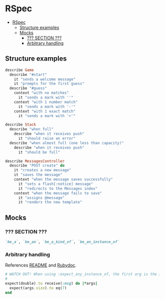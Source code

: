 # RSpec

- [RSpec](#rspec)
  - [Structure examples](#structure-examples)
  - [Mocks](#mocks)
    - [??? SECTION ???](#-section-)
    - [Arbitrary handling](#arbitrary-handling)

## Structure examples

```ruby
describe Game
  describe "#start"
    it "sends a welcome message"
    it "prompts for the first guess"
  describe "#guess"
    context "with no matches"
      it "sends a mark with ''"
    context "with 1 number match"
      it "sends a mark with '-'"
    context "with 1 exact match"
      it "sends a mark with '+'"

describe Stack
  describe "when full"
    describe "when it receives push"
      it "should raise an error"
  describe "when almost full (one less than capacity)"
    describe "when it receives push"
      it "should be full"

describe MessagesController
  describe "POST create" do
    it "creates a new message"
    it "saves the message"
    context "when the message saves successfully"
      it "sets a flash[:notice] message"
      it "redirects to the Messages index"
    context "when the message fails to save"
      it "assigns @message"
      it "renders the new template"
```

## Mocks

### ??? SECTION ???

```ruby
`be_a`, `be_an`, `be_a_kind_of`, `be_an_instance_of`
```

### Arbitrary handling

References [README](https://github.com/rspec/rspec-mocks#arbitrary-handling) and [Rubydoc](https://rubydoc.info/gems/rspec-mocks#arbitrary-handling).

```ruby
# WATCH OUT! When using :expect_any_instance_of, the first arg is the instance.
#
expect(double).to receive(:msg) do |*args|
  expect(args.size).to eq(7)
end
```

